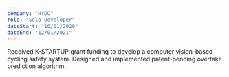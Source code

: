 ```yaml
---
company: "HYDO"
role: "Solo Developer"
dateStart: "10/01/2020"
dateEnd: "12/01/2021"
---
```


Received K-STARTUP grant funding to develop a computer vision-based cycling safety system. Designed and implemented patent-pending overtake prediction algorithm.